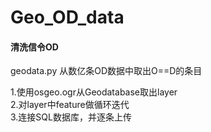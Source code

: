 # Geo_OD_data
#### 清洗信令OD

geodata.py 从数亿条OD数据中取出O==D的条目

1.使用osgeo.ogr从Geodatabase取出layer  
2.对layer中feature做循环迭代  
3.连接SQL数据库，并逐条上传  

